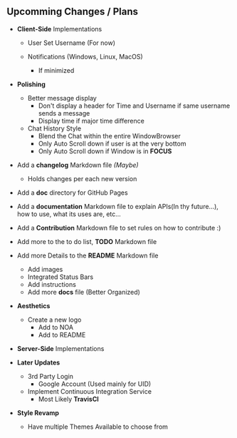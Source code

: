 ## Upcomming Changes / Plans

- **Client-Side** Implementations
    - User Set Username (For now)
    
    - Notifications (Windows, Linux, MacOS)
        - If minimized

- **Polishing**
    - Better message display
        - Don't display a header for Time and Username if same username sends a message
        - Display time if major time difference
    - Chat History Style
        - Blend the Chat within the entire WindowBrowser
        - Only Auto Scroll down if user is at the very bottom
        - Only Auto Scroll down if Window is in **FOCUS**

- Add a **changelog** Markdown file *(Maybe)*
    - Holds changes per each new version

- Add a **doc** directory for GitHub Pages

- Add a **documentation** Markdown file to explain APIs(In thy future...), how to use, what its uses are, etc...

- Add a **Contribution** Markdown file to set rules on how to contribute :)

- Add more to the to do list, **TODO** Markdown file

- Add more Details to the **README** Markdown file
    - Add images
    - Integrated Status Bars
    - Add instructions
    - Add more **docs** file (Better Organized)

- **Aesthetics**
    - Create a new logo
        - Add to NOA
        - Add to README

- **Server-Side** Implementations

- **Later Updates**
    - 3rd Party Login
        - Google Account (Used mainly for UID)
    - Implement Continuous Integration Service
        - Most Likely **TravisCl**

- **Style Revamp**
    - Have multiple Themes Available to choose from